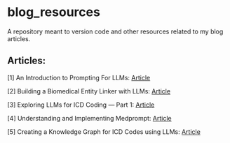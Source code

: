 # blog_resources

A repository meant to version code and other resources related to my blog articles.

## Articles:

[1] An Introduction to Prompting For LLMs: [Article](https://medium.com/@anand.subu10/an-introduction-to-prompting-for-llms-61d36aec2048)

[2] Building a Biomedical Entity Linker with LLMs: [Article](https://medium.com/towards-data-science/building-a-biomedical-entity-linker-with-llms-d385cb85c15a)

[3] Exploring LLMs for ICD Coding — Part 1: [Article](https://medium.com/towards-data-science/exploring-llms-for-icd-coding-part-1-959e48b58b9e)

[4] Understanding and Implementing Medprompt: [Article](https://medium.com/towards-data-science/understanding-and-implementing-medprompt-77bbd2777c91)

[5] Creating a Knowledge Graph for ICD Codes using LLMs: [Article](https://ai.gopubby.com/creating-a-knowledge-graph-for-icd-codes-using-llms-e6132523bd96) 
